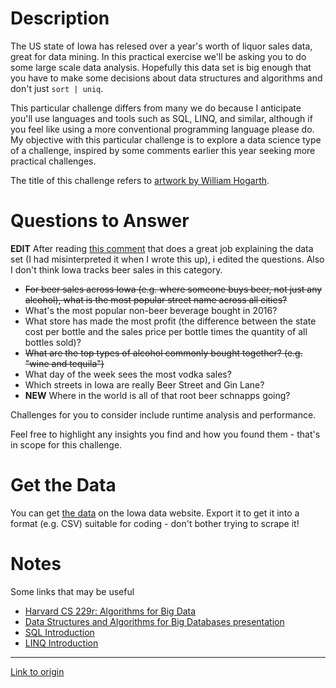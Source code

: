 # Description

The US state of Iowa has relesed over a year's worth of liquor sales data, great for data mining. In this practical exercise we'll be asking you to do some large scale data analysis. Hopefully this data set is big enough that you have to make some decisions about data structures and algorithms and don't just `sort | uniq`. 

This particular challenge differs from many we do because I anticipate you'll use languages and tools such as SQL, LINQ, and similar, although if you feel like using a more conventional programming language please do. My objective with this particular challenge is to explore a data science type of a challenge, inspired by some comments earlier this year seeking more practical challenges. 

The title of this challenge refers to [artwork by William Hogarth](https://en.wikipedia.org/wiki/Beer_Street_and_Gin_Lane).

# Questions to Answer

**EDIT** After reading [this comment](https://www.reddit.com/r/dailyprogrammer/comments/72s7xp/20170927_challenge_333_intermediate_beer_street/dnkzeff/?utm_content=permalink&utm_medium=front&utm_source=reddit&utm_name=dailyprogrammer) that does a great job explaining the data set (I had misinterpreted it when I wrote this up), i edited the questions. Also I don't think Iowa tracks beer sales in this category. 

* ~~For beer sales across Iowa (e.g. where someone buys beer, not just any alcohol), what is the most popular street name across all cities?~~
* What's the most popular non-beer beverage bought in 2016? 
* What store has made the most profit (the difference between the state cost per bottle and the sales price per bottle times the quantity of all bottles sold)? 
* ~~What are the top types of alcohol commonly bought together? (e.g. "wine and tequila")~~
* What day of the week sees the most vodka sales?
* Which streets in Iowa are really Beer Street and Gin Lane?
* **NEW** Where in the world is all of that root beer schnapps going?

Challenges for you to consider include runtime analysis and performance. 

Feel free to highlight any insights you find and how you found them - that's in scope for this challenge.

# Get the Data

You can get [the data](https://data.iowa.gov/Economy/Iowa-Liquor-Sales/m3tr-qhgy) on the Iowa data website. Export it to get it into a format (e.g. CSV) suitable for coding - don't bother trying to scrape it!

# Notes

Some links that may be useful

* [Harvard CS 229r: Algorithms for Big Data](http://people.seas.harvard.edu/~minilek/cs229r/) 
* [Data Structures and Algorithms for Big Databases presentation](http://www.slideshare.net/omnidba/data-structures-and-algorithms-for-big-databases)
* [SQL Introduction](https://www.w3schools.com/sql/sql_intro.asp)
* [LINQ Introduction](http://csharp-station.com/Tutorial/Linq/Lesson01)

---

[Link to origin](https://www.reddit.com/r/dailyprogrammer/72s7xp)